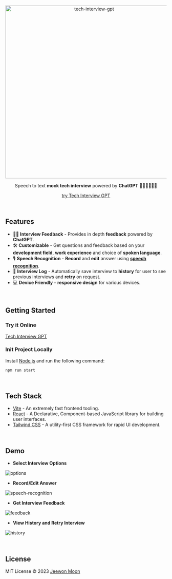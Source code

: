 <br>
<p align="center">
<a href="https://tech-interview-gpt.vercel.app/" target="_blank" rel="noopener">
<img width="539" alt="tech-interview-gpt" src="https://github.com/moonkorea00/moonkorea/assets/78708082/1a8284ef-79c3-4879-854c-00da859dc6d6">
</a>

</p>

<p align="center">
  Speech to text <b>mock tech interview</b> powered by <b>ChatGPT</b> 🧑‍💻👩‍💻👨‍💻
</p>

<p align="center">
  <a href="https://tech-interview-gpt.vercel.app/" target="_blank" rel="noopener">try Tech Interview GPT</a>
</p>

<br>

## Features

- 🧑‍💻 **Interview Feedback** - Provides in depth <b>feedback</b> powered by <b>ChatGPT</b>.
- 🛠 **Customizable** - Get questions and feedback based on your <b>development field</b>, <b>work experience</b> and choice of <b>spoken language</b>.
- 🎙 **Speech Recognition** - <b>Record</b> and <b>edit</b> answer using <a href="https://developer.mozilla.org/en-US/docs/Web/API/Web_Speech_API" target="_blank" rel="noopener"><b>speech recognition</b></a>.
- 📝 **Interview Log** - Automatically save interview to <b>history</b> for user to see previous interviews and <b>retry</b> on request.
- 💻 **Device Friendly** - <b>responsive design</b> for various devices.

<br>

## Getting Started

### Try it Online

[Tech Interview GPT](https://tech-interview-gpt.vercel.app/)

### Init Project Locally

Install [Node.js](https://nodejs.org/) and run the following command:

```bash
npm run start
```

<br>

## Tech Stack

- [Vite](https://vitejs.dev) - An extremely fast frontend tooling.
- [React](https://react.dev/) - A Declarative, Component-based JavaScript library for building user interfaces.
- [Tailwind CSS](https://tailwindcss.com/) - A utility-first CSS framework for rapid UI development.

<br>

## Demo

- **Select Interview Options**

![options](https://github.com/moonkorea00/moonkorea/assets/78708082/4d582932-9940-4310-809c-2fa51ec8e0a4)


- **Record/Edit Answer**

![speech-recognition](https://github.com/moonkorea00/moonkorea/assets/78708082/85a9424c-98ed-4dc6-ba8e-f69c650fe6b9)


- **Get Interview Feedback**

![feedback](https://github.com/moonkorea00/moonkorea/assets/78708082/f55de37f-c5b2-4d70-9246-cdb5f47a33df)


- **View History and Retry Interview**

![history](https://github.com/moonkorea00/moonkorea/assets/78708082/588d1cd5-6cf6-4aba-be8e-3cbb54ea74c4)


<br>

## License

MIT License © 2023 [Jeewon Moon](https://github.com/moonkorea00)